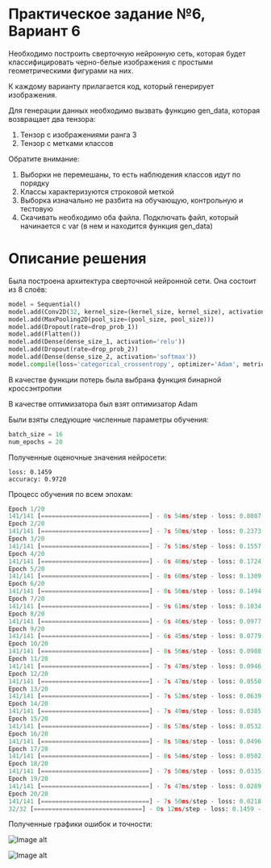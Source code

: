 # Практическое задание №6, Вариант 6
Необходимо построить сверточную нейронную сеть, которая будет классифицировать черно-белые изображения с простыми геометрическими фигурами на них.

К каждому варианту прилагается код, который генерирует изображения.

Для генерации данных необходимо вызвать функцию gen_data, которая возвращает два тензора:

1) Тензор с изображениями ранга 3
2) Тензор с метками классов

Обратите внимание:

1) Выборки не перемешаны, то есть наблюдения классов идут по порядку
2) Классы характеризуются строковой меткой
3) Выборка изначально не разбита на обучающую, контрольную и тестовую
4) Скачивать необходимо оба файла. Подключать файл, который начинается с var (в нем и находится функция gen_data)
 
# Описание решения
Была построена архитектура сверточной нейронной сети. Она состоит из 8 слоёв:
```python
model = Sequential()
model.add(Conv2D(32, kernel_size=(kernel_size, kernel_size), activation='relu', input_shape=(height, width, depth)))
model.add(MaxPooling2D(pool_size=(pool_size, pool_size)))
model.add(Dropout(rate=drop_prob_1))
model.add(Flatten())
model.add(Dense(dense_size_1, activation='relu'))
model.add(Dropout(rate=drop_prob_2))
model.add(Dense(dense_size_2, activation='softmax'))
model.compile(loss='categorical_crossentropy', optimizer='Adam', metrics=['accuracy'])
```
В качестве функции потерь была выбрана функция бинарной кроссэнтропии

В качестве оптимизатора был взят оптимизатор Adam

Были взяты следующие численные параметры обучения:
```python 
batch_size = 16
num_epochs = 20
```
Полученные оценочные значения нейросети:
```
loss: 0.1459
accuracy: 0.9720
```

Процесс обучения по всем эпохам: 
```python
Epoch 1/20
141/141 [==============================] - 8s 54ms/step - loss: 0.8087 - accuracy: 0.5970 - val_loss: 0.2170 - val_accuracy: 0.9253
Epoch 2/20
141/141 [==============================] - 7s 50ms/step - loss: 0.2373 - accuracy: 0.9099 - val_loss: 0.1623 - val_accuracy: 0.9560
Epoch 3/20
141/141 [==============================] - 7s 51ms/step - loss: 0.1557 - accuracy: 0.9399 - val_loss: 0.1811 - val_accuracy: 0.9387
Epoch 4/20
141/141 [==============================] - 6s 46ms/step - loss: 0.1724 - accuracy: 0.9252 - val_loss: 0.1637 - val_accuracy: 0.9480
Epoch 5/20
141/141 [==============================] - 8s 60ms/step - loss: 0.1309 - accuracy: 0.9538 - val_loss: 0.1267 - val_accuracy: 0.9440
Epoch 6/20
141/141 [==============================] - 8s 56ms/step - loss: 0.1494 - accuracy: 0.9406 - val_loss: 0.1300 - val_accuracy: 0.9573
Epoch 7/20
141/141 [==============================] - 9s 61ms/step - loss: 0.1034 - accuracy: 0.9629 - val_loss: 0.1160 - val_accuracy: 0.9573
Epoch 8/20
141/141 [==============================] - 6s 46ms/step - loss: 0.0977 - accuracy: 0.9570 - val_loss: 0.1152 - val_accuracy: 0.9560
Epoch 9/20
141/141 [==============================] - 6s 45ms/step - loss: 0.0779 - accuracy: 0.9728 - val_loss: 0.1405 - val_accuracy: 0.9333
Epoch 10/20
141/141 [==============================] - 8s 56ms/step - loss: 0.0988 - accuracy: 0.9591 - val_loss: 0.1866 - val_accuracy: 0.9200
Epoch 11/20
141/141 [==============================] - 7s 47ms/step - loss: 0.0946 - accuracy: 0.9627 - val_loss: 0.1167 - val_accuracy: 0.9520
Epoch 12/20
141/141 [==============================] - 7s 47ms/step - loss: 0.0550 - accuracy: 0.9829 - val_loss: 0.2649 - val_accuracy: 0.9107
Epoch 13/20
141/141 [==============================] - 7s 52ms/step - loss: 0.0639 - accuracy: 0.9760 - val_loss: 0.1361 - val_accuracy: 0.9640
Epoch 14/20
141/141 [==============================] - 7s 49ms/step - loss: 0.0385 - accuracy: 0.9904 - val_loss: 0.1004 - val_accuracy: 0.9653
Epoch 15/20
141/141 [==============================] - 8s 57ms/step - loss: 0.0532 - accuracy: 0.9848 - val_loss: 0.1005 - val_accuracy: 0.9613
Epoch 16/20
141/141 [==============================] - 8s 58ms/step - loss: 0.0496 - accuracy: 0.9820 - val_loss: 0.1668 - val_accuracy: 0.9507
Epoch 17/20
141/141 [==============================] - 8s 54ms/step - loss: 0.0502 - accuracy: 0.9786 - val_loss: 0.1225 - val_accuracy: 0.9427
Epoch 18/20
141/141 [==============================] - 7s 50ms/step - loss: 0.0335 - accuracy: 0.9867 - val_loss: 0.1056 - val_accuracy: 0.9587
Epoch 19/20
141/141 [==============================] - 7s 47ms/step - loss: 0.0289 - accuracy: 0.9885 - val_loss: 0.1046 - val_accuracy: 0.9733
Epoch 20/20
141/141 [==============================] - 7s 50ms/step - loss: 0.0218 - accuracy: 0.9938 - val_loss: 0.1000 - val_accuracy: 0.9680
32/32 [==============================] - 0s 12ms/step - loss: 0.1459 - accuracy: 0.9720
```

Полученные графики ошибок и точности:

![Image alt](https://i.ibb.co/NYsKb3s/image.png)

![Image alt](https://i.ibb.co/2sRG92z/image.png)


